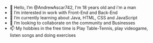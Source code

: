 - 👋 Hello, I’m @AndrewAscar742, I'm 18 years old and i'm a man
- 👀 I’m interested in work with Front-End and Back-End
- 🌱 I’m currently learning about Java, HTML, CSS and JavaScript
- 💞️ I’m looking to collaborate on the community and Businesses
- 📫 My hobbies in the free time is Play Table-Tennis, play videogame, listen songs and doing exercises

<!---
AndrewAscar742/AndrewAscar742 is a ✨ special ✨ repository because its `README.md` (this file) appears on your GitHub profile.
You can click the Preview link to take a look at your changes.
--->
